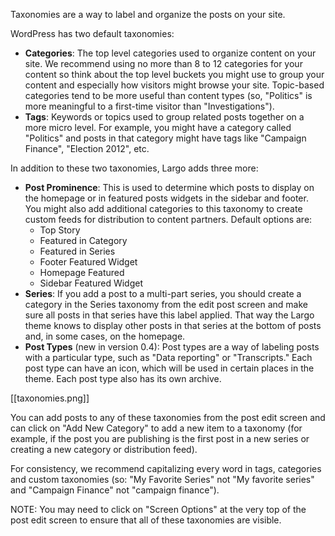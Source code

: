 Taxonomies are a way to label and organize the posts on your site.

WordPress has two default taxonomies:

- **Categories**: The top level categories used to organize content on your site. We recommend using no more than 8 to 12 categories for your content so think about the top level buckets you might use to group your content and especially how visitors might browse your site. Topic-based categories tend to be more useful than content types (so, "Politics" is more meaningful to a first-time visitor than "Investigations").
- **Tags**: Keywords or topics used to group related posts together on a more micro level. For example, you might have a category called "Politics" and posts in that category might have tags like "Campaign Finance", "Election 2012", etc.

In addition to these two taxonomies, Largo adds three more:

- **Post Prominence**: This is used to determine which posts to display on the homepage or in featured posts widgets in the sidebar and footer. You might also add additional categories to this taxonomy to create custom feeds for distribution to content partners. Default options are:
	- Top Story
	- Featured in Category
	- Featured in Series
	- Footer Featured Widget
	- Homepage Featured
	- Sidebar Featured Widget
- **Series**: If you add a post to a multi-part series, you should create a category in the Series taxonomy from the edit post screen and make sure all posts in that series have this label applied. That way the Largo theme knows to display other posts in that series at the bottom of posts and, in some cases, on the homepage.
- **Post Types** (new in version 0.4): Post types are a way of labeling posts with a particular type, such as "Data reporting" or "Transcripts." Each post type can have an icon, which will be used in certain places in the theme. Each post type also has its own archive. 

[[taxonomies.png]]

You can add posts to any of these taxonomies from the post edit screen and can click on "Add New Category" to add a new item to a taxonomy (for example, if the post you are publishing is the first post in a new series or creating a new category or distribution feed).

For consistency, we recommend capitalizing every word in tags, categories and custom taxonomies (so: "My Favorite Series" not "My favorite series" and "Campaign Finance" not "campaign finance").

NOTE: You may need to click on "Screen Options" at the very top of the post edit screen to ensure that all of these taxonomies are visible.


